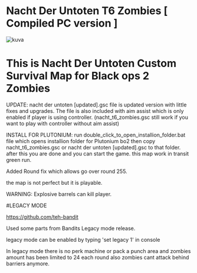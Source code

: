 # Nacht Der Untoten T6 Zombies [ Compiled PC version ] 

![kuva](https://user-images.githubusercontent.com/77815199/167409951-40cff3fd-b123-46d7-850a-d826b4bb5757.png)


# This is Nacht Der Untoten Custom Survival Map for Black ops 2 Zombies

UPDATE: nacht der untoten [updated].gsc file is updated version with little fixes and upgrades. 
The file is also included with aim assist which is only enabled if player is using controller. 
(nacht_t6_zombies.gsc still work if you want to play with controller without aim assist)

INSTALL FOR PLUTONIUM: run double_click_to_open_installion_folder.bat file which opens installion folder for Plutonium bo2 then copy nacht_t6_zombies.gsc or nacht der untoten [updated].gsc to that folder. after this you are done and you can start the game. this map work in transit green run.


Added Round fix which allows go over round 255.

the map is not perfect but it is playable.

WARNING: Explosive barrels can kill player.

#LEGACY MODE

https://github.com/teh-bandit

Used some parts from Bandits Legacy mode release.

legacy mode can be enabled by typing 'set legacy 1' in console

In legacy mode there is no perk machine or pack a punch area and zombies amount has been limited to 24 each round also zombies cant attack behind barriers anymore.
